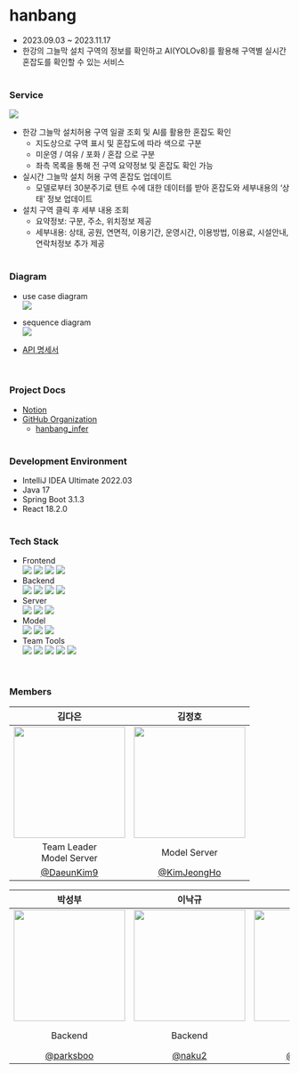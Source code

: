 # hanbang
- 2023.09.03 ~ 2023.11.17
- 한강의 그늘막 설치 구역의 정보를 확인하고 AI(YOLOv8)를 활용해 구역별 실시간 혼잡도를 확인할 수 있는 서비스 
<br><br>

### Service
<img src="https://github.com/Monsters-5/hanbang/assets/90389517/1dc0fd1c-4a74-4bc7-865f-816f87a15843"><br>
- 한강 그늘막 설치허용 구역 일괄 조회 및 AI를 활용한 혼잡도 확인
    - 지도상으로 구역 표시 및 혼잡도에 따라 색으로 구분
    - 미운영 / 여유 / 포화 / 혼잡 으로 구분
    - 좌측 목록을 통해 전 구역 요약정보 및 혼잡도 확인 가능
- 실시간 그늘막 설치 허용 구역 혼잡도 업데이트
    - 모델로부터 30분주기로 텐트 수에 대한 데이터를 받아 혼잡도와 세부내용의 ‘상태’ 정보 업데이트
- 설치 구역 클릭 후 세부 내용 조회
    - 요약정보: 구분, 주소, 위치정보 제공
    - 세부내용: 상태, 공원, 연면적, 이용기간, 운영시간, 이용방법, 이용료, 시설안내, 연락처정보 추가 제공
<br><br>

### Diagram
- use case diagram<br> 
<img src="https://github.com/Monsters-5/hanbang/assets/90389517/00180e25-1a0a-44db-96b6-1f32c1e8be1e"><br>

- sequence diagram<br>
<img src="https://github.com/Monsters-5/hanbang/assets/90389517/9d3a6d85-490e-45dc-ad6e-a0cbc1dea4b7"><br>

- [API 명세서](https://docs.google.com/spreadsheets/d/1e_t6tWlzqFRATgGQv2T0xq7iVp0s2pM9-5Nwjd51NhA/edit#gid=0)<br>
<br>

### Project Docs
- [Notion](https://www.notion.so/Monsters-93e467237df84caa9636d3a3065ed580?pvs=21)
- [GitHub Organization](https://github.com/Monsters-5)
    - [hanbang_infer](https://github.com/Monsters-5/hanbang_infer)
<br><br>

### Development Environment
- IntelliJ IDEA Ultimate 2022.03
- Java 17
- Spring Boot 3.1.3
- React 18.2.0
<br><br>

### Tech Stack
- Frontend<br>
  <img src="https://img.shields.io/badge/Figma-F24E1E.svg?style=for-the-badge&logo=Figma&logoColor=white"/> <img src="https://img.shields.io/badge/NPM-%23CB3837.svg?style=for-the-badge&logo=npm&logoColor=white"/> <img src="https://img.shields.io/badge/React-61DAFB?style=for-the-badge&logo=React&logoColor=black"/> <img src="https://img.shields.io/badge/KakaoMap-FFCD00?style=for-the-badge&logo=Kakao&logoColor=white"/> <br>
- Backend<br>
  <img src="https://img.shields.io/badge/Spring Boot-6DB33F?style=for-the-badge&logo=Spring Boot&logoColor=white"/> <img src="https://img.shields.io/badge/Spring DATA JPA-6DB33F?style=for-the-badge&logo=Spring&logoColor=white"/> <img src="https://img.shields.io/badge/Gradle-02303A?style=for-the-badge&logo=Gradle&logoColor=white"/> <img src="https://img.shields.io/badge/MariaDB-003545?style=for-the-badge&logo=MariaDB&logoColor=white"/> <br>
- Server<br>
  <img src="https://img.shields.io/badge/Amazon EC2-FF9900?style=for-the-badge&logo=Amazon EC2&logoColor=white"> <img src="https://img.shields.io/badge/Ubuntu-E95420?style=for-the-badge&logo=ubuntu&logoColor=white"> <img src="https://img.shields.io/badge/GitHub Actions-2088FF?style=for-the-badge&logo=GitHub Actions&logoColor=white"> <br>  
- Model<br>
  <img src="https://img.shields.io/badge/python-3776AB?style=for-the-badge&logo=python&logoColor=white"> <img src="https://img.shields.io/badge/YOLOv8-00FFFF?style=for-the-badge&logo=YOLO&logoColor=white"> <img src="https://img.shields.io/badge/Flask-000000?style=for-the-badge&logo=Flask&logoColor=white"> <br>
- Team Tools<br>
  <img src="https://img.shields.io/badge/git-%23F05033.svg?style=for-the-badge&logo=git&logoColor=white"/> <img src="https://img.shields.io/badge/github-%23121011.svg?style=for-the-badge&logo=github&logoColor=white"/> <img src="https://img.shields.io/badge/gitkraken-%179287.svg?style=for-the-badge&logo=gitkraken&logoColor=white"/> <img src="https://img.shields.io/badge/Slack-4A154B?style=for-the-badge&logo=slack&logoColor=white"/> <img src="https://img.shields.io/badge/Notion-%23000000.svg?style=for-the-badge&logo=notion&logoColor=white"/> <br>
<br>

### Members

|                                                        김다은                                                                     |                                      김정호                                                                        |
|:-------------------------------------------------------------------------------------------------------------------------------:|:-----------------------------------------------------------------------------------------------------------------:|
| <img width="200" src="https://user-images.githubusercontent.com/77656241/215424915-043d3e72-5605-41c5-84af-4925d72732d2.png" /> | <img width="200" src="https://github.com/chy0503/chy0503/assets/90389517/86cae49c-c6c0-4d5d-a7e0-5d061580e2cb" /> |
|                                   Team Leader<br/>Model Server                                                                  |                                    Model Server                                                                   |
|                                     [@DaeunKim9](https://github.com/DaeunKim9)                                                  |                   [@KimJeongHo](https://github.com/Jeongho-K)                                                     |

|                                                               박성부                                                              |                                                        이낙규                                                      |                                     조희연                                       |
|:-------------------------------------------------------------------------------------------------------------------------------:|:-----------------------------------------------------------------------------------------------------------------:|:------------------------------------------------------------------------------:|
| <img width="200" src="https://github.com/chy0503/chy0503/assets/90389517/eac504ea-b35c-4a12-8775-0b3270eeb51f" />               | <img width="200" src="https://github.com/chy0503/chy0503/assets/90389517/748e8440-d87e-448f-8894-76efbd762ed1" /> | <img width="200" src="https://avatars.githubusercontent.com/u/90389517?v=4" /> |
|                                                             Backend                                                             |                                               Backend                                                             |                              Backend<br/>Frontend                              |
|                                           [@parksboo](https://github.com/parksboo)                                              |                                        [@naku2](https://github.com/naku2)                                         |                     [@chy0503](https://github.com/chy0503)                     |

<br>

